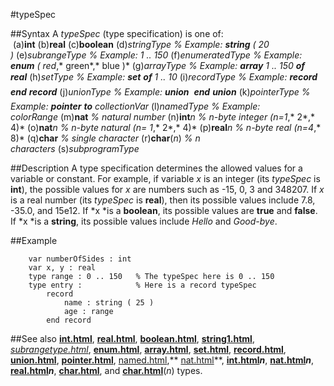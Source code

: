
#typeSpec

##Syntax
A *typeSpec* (type specification) is one of:
 (a)**int** (b)**real** (c)**boolean** (d)*stringType* *% Example: **string** ( 20 )* (e)*subrangeType* *% Example: 1 *..* 150* (f)*enumeratedType* *% Example: **enum** ( red*,* green*,* blue )* (g)*arrayType* *% Example: **array** 1 *..* 150 **of** **real*** (h)*setType* *% Example: **set** **of** 1 *..* 10* (i)*recordType* *% Example: **record**  **end** **record*** (j)*unionType* *% Example: **union**  **end** **union*** (k)*pointerType* *% Example: **pointer** **to** collectionVar* (l)*namedType* *% Example: colorRange* (m)**nat** *% natural number* (n)**int***n* *% n-byte integer (n=1*,* 2*,* 4)* (o)**nat***n* *% n-byte natural (n= 1*,* 2*,* 4)* (p)**real***n* *% n-byte real (n=4*,* 8)* (q)**char** *% single character* (r)**char**(*n*) *% n characters* (s)*subprogramType*

##Description
A type specification determines the allowed values for a variable or constant. For example, if variable *x* is an integer (its *typeSpec* is **int**), the possible values for *x* are numbers such as -15, 0, 3 and 348207. If *x* is a real number (its *typeSpec* is **real**), then its possible values include 7.8, -35.0, and 15e12. If *x *is a **boolean**, its possible values are **true** and **false**. If *x *is a **string**, its possible values include *Hello* and *Good-bye*.

##Example

        var numberOfSides : int
        var x, y : real
        type range : 0 .. 150   % The typeSpec here is 0 .. 150
        type entry :            % Here is a record typeSpec
            record
                name : string ( 25 )
                age : range
            end record
##See also
**[int.html](int)**, **[real.html](real)**, **[boolean.html](boolean)**, **[string1.html](string)**, *[subrangetype.html](subrangeType)*, **[enum.html](enum)**, **[array.html](array)**, **[set.html](set)**, **[record.html](record)**, **[union.html](union)**, **[pointer.html](pointer)**, [named.html](named),** [nat.html](nat)**, **[int.html](int)*n***, **[nat.html](nat)*n***, **[real.html](real)*n***, **[char.html](char)**, and **[char.html](char)**(*n*) types.

